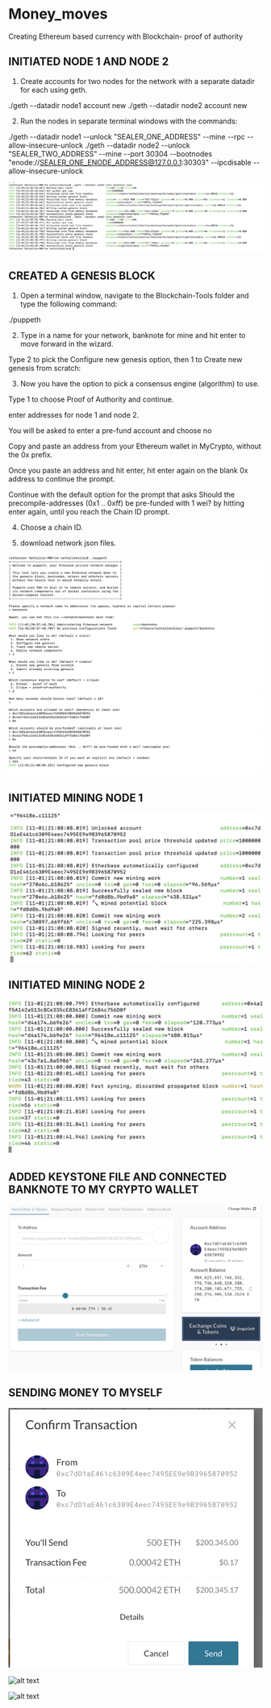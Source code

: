 # Money_moves
Creating Ethereum based currency with Blockchain- proof of authority

## INITIATED NODE 1 AND NODE 2

1. Create accounts for two nodes for the network with a separate datadir for each using geth.

./geth --datadir node1 account new
./geth --datadir node2 account new

2. Run the nodes in separate terminal windows with the commands:

./geth --datadir node1 --unlock "SEALER_ONE_ADDRESS" --mine --rpc --allow-insecure-unlock
./geth --datadir node2 --unlock "SEALER_TWO_ADDRESS" --mine --port 30304 --bootnodes "enode://SEALER_ONE_ENODE_ADDRESS@127.0.0.1:30303" --ipcdisable --allow-insecure-unlock

![alt text](https://github.com/natyrrr/Money_moves/blob/main/Screenshots-process/initiated%20nodes.png)


## CREATED A GENESIS BLOCK

1. Open a terminal window, navigate to the Blockchain-Tools folder and type the following command:

./puppeth

2. Type in a name for your network, banknote for mine and hit enter to move forward in the wizard.


Type 2 to pick the Configure new genesis option, then 1 to Create new genesis from scratch:

3. Now you have the option to pick a consensus engine (algorithm) to use.

Type 1 to choose Proof of Authority and continue.

enter addresses for node 1 and node 2.

You will be asked to enter a pre-fund account and choose no


Copy and paste an address from your Ethereum wallet in MyCrypto, without the 0x prefix.


Once you paste an address and hit enter, hit enter again on the blank 0x address to continue the prompt.


Continue with the default option for the prompt that asks Should the precompile-addresses (0x1 .. 0xff) be pre-funded with 1 wei? by hitting enter again,
until you reach the Chain ID prompt.

4. Choose a chain ID.

5. download network json files.

![alt text](https://github.com/natyrrr/Money_moves/blob/main/Screenshots-process/created%20genesis%20block.png)


## INITIATED MINING NODE 1

![alt text](https://github.com/natyrrr/Money_moves/blob/main/Screenshots-process/MINING%20NODE%201.png)


## INITIATED MINING NODE 2

![alt text](https://github.com/natyrrr/Money_moves/blob/main/Screenshots-process/MINING%20NODE%202.png)

## ADDED KEYSTONE FILE AND CONNECTED BANKNOTE TO MY CRYPTO WALLET

![alt text](https://github.com/natyrrr/Money_moves/blob/main/Screenshots-process/CONNECTED%20NETWORK%20TO%20MYCRYPTO.png)


## SENDING MONEY TO MYSELF

![alt text](https://github.com/natyrrr/Money_moves/blob/main/Screenshots-process/SENDING%20MONEY%20TO%20MYSELF.png)



![alt text](http://url/to/img.png)


![alt text](http://url/to/img.png)
